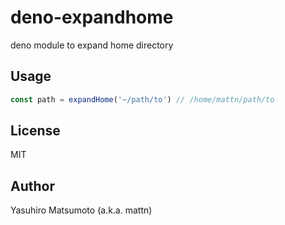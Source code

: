 # deno-expandhome

deno module to expand home directory

## Usage

```typescript
const path = expandHome('~/path/to') // /home/mattn/path/to
```

## License

MIT

## Author

Yasuhiro Matsumoto (a.k.a. mattn)
